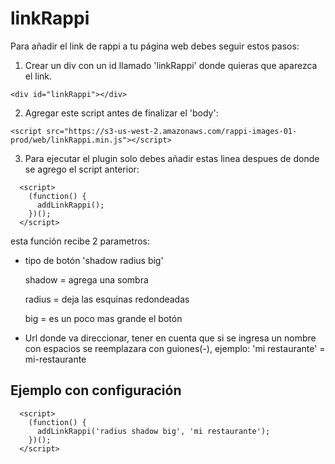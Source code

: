 # linkRappi

Para añadir el link de rappi a tu página web debes seguir estos pasos:

1. Crear un div con un id llamado 'linkRappi' donde quieras que aparezca el link.

```
<div id="linkRappi"></div>
```

2. Agregar este script antes de finalizar el 'body':

```
<script src="https://s3-us-west-2.amazonaws.com/rappi-images-01-prod/web/linkRappi.min.js"></script>
```

3. Para ejecutar el plugin solo debes añadir estas linea despues de donde se agrego el script anterior:

```
  <script>
    (function() {
      addLinkRappi();
    })();
  </script>
```

esta función recibe 2 parametros:
  
* tipo de botón 'shadow radius big'

  shadow = agrega una sombra 
  
  radius = deja las esquinas redondeadas
  
  big    = es un poco mas grande el botón

* Url donde va direccionar, tener en cuenta que si se ingresa un nombre con espacios se reemplazara con guiones(-),
  ejemplo: 'mi restaurante' = mi-restaurante



## Ejemplo con configuración

```
  <script>
    (function() {
      addLinkRappi('radius shadow big', 'mi restaurante');
    })();
  </script>
```
